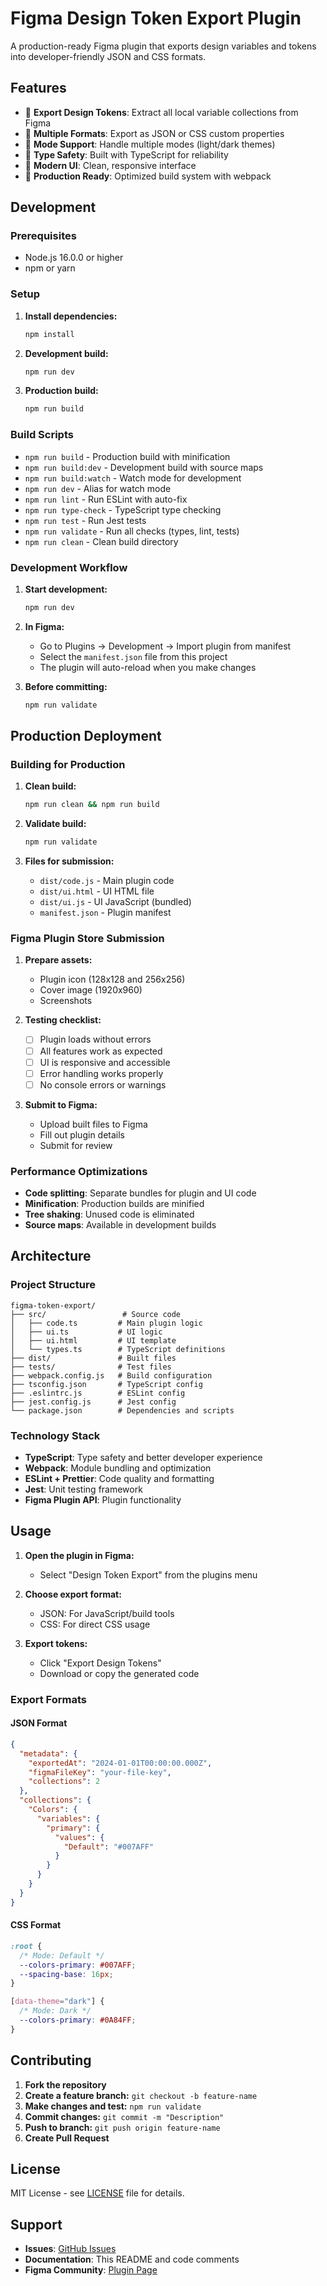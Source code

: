 # Figma Design Token Export Plugin

A production-ready Figma plugin that exports design variables and tokens into developer-friendly JSON and CSS formats.

## Features

- 🎨 **Export Design Tokens**: Extract all local variable collections from Figma
- 📄 **Multiple Formats**: Export as JSON or CSS custom properties
- 🔄 **Mode Support**: Handle multiple modes (light/dark themes)
- 🎯 **Type Safety**: Built with TypeScript for reliability
- 📱 **Modern UI**: Clean, responsive interface
- 🚀 **Production Ready**: Optimized build system with webpack

## Development

### Prerequisites

- Node.js 16.0.0 or higher
- npm or yarn

### Setup

1. **Install dependencies:**
   ```bash
   npm install
   ```

2. **Development build:**
   ```bash
   npm run dev
   ```

3. **Production build:**
   ```bash
   npm run build
   ```

### Build Scripts

- `npm run build` - Production build with minification
- `npm run build:dev` - Development build with source maps
- `npm run build:watch` - Watch mode for development
- `npm run dev` - Alias for watch mode
- `npm run lint` - Run ESLint with auto-fix
- `npm run type-check` - TypeScript type checking
- `npm run test` - Run Jest tests
- `npm run validate` - Run all checks (types, lint, tests)
- `npm run clean` - Clean build directory

### Development Workflow

1. **Start development:**
   ```bash
   npm run dev
   ```

2. **In Figma:**
   - Go to Plugins → Development → Import plugin from manifest
   - Select the `manifest.json` file from this project
   - The plugin will auto-reload when you make changes

3. **Before committing:**
   ```bash
   npm run validate
   ```

## Production Deployment

### Building for Production

1. **Clean build:**
   ```bash
   npm run clean && npm run build
   ```

2. **Validate build:**
   ```bash
   npm run validate
   ```

3. **Files for submission:**
   - `dist/code.js` - Main plugin code
   - `dist/ui.html` - UI HTML file
   - `dist/ui.js` - UI JavaScript (bundled)
   - `manifest.json` - Plugin manifest

### Figma Plugin Store Submission

1. **Prepare assets:**
   - Plugin icon (128x128 and 256x256)
   - Cover image (1920x960)
   - Screenshots

2. **Testing checklist:**
   - [ ] Plugin loads without errors
   - [ ] All features work as expected
   - [ ] UI is responsive and accessible
   - [ ] Error handling works properly
   - [ ] No console errors or warnings

3. **Submit to Figma:**
   - Upload built files to Figma
   - Fill out plugin details
   - Submit for review

### Performance Optimizations

- **Code splitting**: Separate bundles for plugin and UI code
- **Minification**: Production builds are minified
- **Tree shaking**: Unused code is eliminated
- **Source maps**: Available in development builds

## Architecture

### Project Structure

```
figma-token-export/
├── src/                 # Source code
│   ├── code.ts         # Main plugin logic
│   ├── ui.ts           # UI logic
│   ├── ui.html         # UI template
│   └── types.ts        # TypeScript definitions
├── dist/               # Built files
├── tests/              # Test files
├── webpack.config.js   # Build configuration
├── tsconfig.json       # TypeScript config
├── .eslintrc.js        # ESLint config
├── jest.config.js      # Jest config
└── package.json        # Dependencies and scripts
```

### Technology Stack

- **TypeScript**: Type safety and better developer experience
- **Webpack**: Module bundling and optimization
- **ESLint + Prettier**: Code quality and formatting
- **Jest**: Unit testing framework
- **Figma Plugin API**: Plugin functionality

## Usage

1. **Open the plugin in Figma:**
   - Select "Design Token Export" from the plugins menu

2. **Choose export format:**
   - JSON: For JavaScript/build tools
   - CSS: For direct CSS usage

3. **Export tokens:**
   - Click "Export Design Tokens"
   - Download or copy the generated code

### Export Formats

#### JSON Format
```json
{
  "metadata": {
    "exportedAt": "2024-01-01T00:00:00.000Z",
    "figmaFileKey": "your-file-key",
    "collections": 2
  },
  "collections": {
    "Colors": {
      "variables": {
        "primary": {
          "values": {
            "Default": "#007AFF"
          }
        }
      }
    }
  }
}
```

#### CSS Format
```css
:root {
  /* Mode: Default */
  --colors-primary: #007AFF;
  --spacing-base: 16px;
}

[data-theme="dark"] {
  /* Mode: Dark */
  --colors-primary: #0A84FF;
}
```

## Contributing

1. **Fork the repository**
2. **Create a feature branch:** `git checkout -b feature-name`
3. **Make changes and test:** `npm run validate`
4. **Commit changes:** `git commit -m "Description"`
5. **Push to branch:** `git push origin feature-name`
6. **Create Pull Request**

## License

MIT License - see [LICENSE](LICENSE) file for details.

## Support

- **Issues**: [GitHub Issues](https://github.com/yourusername/figma-token-export/issues)
- **Documentation**: This README and code comments
- **Figma Community**: [Plugin Page](https://figma.com/community/plugin/your-plugin-id) 